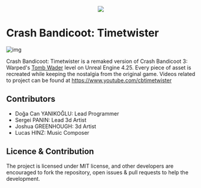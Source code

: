 <p align="center">
  <img src="https://github.com/dyanikoglu/CrashBandicoot-Timetwister/blob/master/CrashBandicootTT.png">
</p>

# Crash Bandicoot: Timetwister
![img](https://github.com/dyanikoglu/CrashBandicoot-Timetwister/raw/master/Readme.gif)

Crash Bandicoot: Timetwister is a remaked version of Crash Bandicoot 3: Warped's [Tomb Wader](https://www.youtube.com/watch?v=i-olbSv1qTE) level on Unreal Engine 4.25. Every piece of asset is recreated while keeping the nostalgia from the original game.
Videos related to project can be found at https://www.youtube.com/cbtimetwister

## Contributors
* Doğa Can YANIKOĞLU: Lead Programmer
* Sergei PANIN: Lead 3d Artist
* Joshua GREENHOUGH: 3d Artist
* Lucas HINZ: Music Composer

## Licence & Contribution
The project is licensed under MIT license, and other developers are encouraged to fork the repository, open issues & pull requests to help the development.

